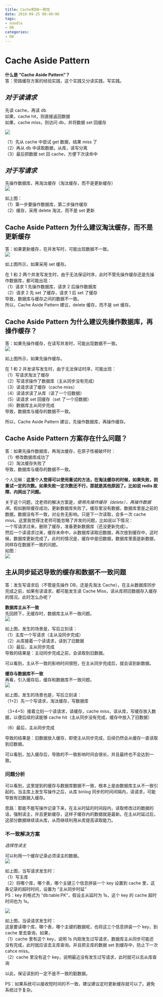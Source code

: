 ```yaml
---
title: Cache和DB一致性
date: 2018-09-25 00:49:06
tags:
- noodle
- DB
categories:
- DB
---
```




# Cache Aside Pattern

**什么是 “Cache Aside Pattern”？**  
答：旁路缓存方案的经验实践，这个实践又分读实践，写实践。

## _对于读请求_  
先读 cache，再读 db  
如果，cache hit，则直接返回数据  
如果，cache miss，则访问 db，并将数据 set 回缓存

![](/img/cache_db_consistency/cache_db_consistency_9.png)

（1）先从 cache 中尝试 get 数据，结果 miss 了  
（2）再从 db 中读取数据，从库，读写分离  
（3）最后把数据 set 回 cache，方便下次读命中

## _对于写请求_  

先操作数据库，再淘汰缓存（淘汰缓存，而不是更新缓存）  
![](/img/cache_db_consistency/cache_db_consistency_1.png)

如上图：  
（1）第一步要操作数据库，第二步操作缓存  
（2）缓存，采用 delete 淘汰，而不是 set 更新

## Cache Aside Pattern 为什么建议淘汰缓存，而不是更新缓存

答：如果更新缓存，在并发写时，可能出现数据不一致。  
![](/img/cache_db_consistency/cache_db_consistency_2.png)

如上图所示，如果采用 set 缓存。

在 1 和 2 两个并发写发生时，由于无法保证时序，此时不管先操作缓存还是先操作数据库，都可能出现：  
（1）请求 1 先操作数据库，请求 2 后操作数据库  
（2）请求 2 先 set 了缓存，请求 1 后 set 了缓存  
导致，数据库与缓存之间的数据不一致。  
所以，Cache Aside Pattern 建议，delete 缓存，而不是 set 缓存。

## Cache Aside Pattern 为什么建议先操作数据库，再操作缓存？
答：如果先操作缓存，在读写并发时，可能出现数据不一致。  
![](/img/cache_db_consistency/cache_db_consistency_3.png)

如上图所示，如果先操作缓存。

在 1 和 2 并发读写发生时，由于无法保证时序，可能出现：  
（1）写请求淘汰了缓存  
（2）写请求操作了数据库（主从同步没有完成）  
（3）读请求读了缓存（cache miss）  
（4）读请求读了从库（读了一个旧数据）  
（5）读请求 set 回缓存（set 了一个旧数据）  
（6）数据库主从同步完成  
导致，数据库与缓存的数据不一致。

所以，Cache Aside Pattern 建议，先操作数据库，再操作缓存。

## Cache Aside Pattern 方案存在什么问题？ 

答：如果先操作数据库，再淘汰缓存，在原子性被破坏时：  
（1）修改数据库成功了  
（2）淘汰缓存失败了  
导致，数据库与缓存的数据不一致。

个人见解：**这里个人觉得可以使用重试的方法，在淘汰缓存的时候，如果失败，则重试一定的次数。如果失败一定次数还不行，那就是其他原因了。比如说 redis 故障、内网出了问题。**

关于这个问题，沈老师的解决方案是，_使用先操作缓存（delete），再操作数据库_。假如删除缓存成功，更新数据库失败了。缓存里没有数据，数据库里是之前的数据，数据没有不一致，对业务无影响。只是下一次读取，会多一次 cache miss。这里我觉得沈老师可能忽略了并发的问题，比如说以下情况：  
一个写请求过来，删除了缓存，准备更新数据库（还没更新完成）。  
然后一个读请求过来，缓存未命中，从数据库读取旧数据，再次放到缓存中，这时候，数据库更新完成了。此时的情况是，缓存中是旧数据，数据库里面是新数据，同样存在数据不一致的问题。  
如图：  
![](/img/cache_db_consistency/cache_db_consistency_4.png)


## 主从同步延迟导致的缓存和数据不一致问题

答：发生写请求后（不管是先操作 DB，还是先淘汰 Cache），在主从数据库同步完成之前，如果有读请求，都可能发生读 Cache Miss，读从库把旧数据存入缓存的情况。此时怎么办呢？

**数据库主从不一致**  
先回顾下，无缓存时，数据库主从不一致问题。  
![](/img/cache_db_consistency/cache_db_consistency_5.png)

如上图，发生的场景是，写后立刻读：  
（1）主库一个写请求（主从没同步完成）  
（2）从库接着一个读请求，读到了旧数据  
（3）最后，主从同步完成  
导致的结果是：主动同步完成之前，会读取到旧数据。

可以看到，主从不一致的影响时间很短，在主从同步完成后，就会读到新数据。

**缓存与数据库不一致**  
再看，引入缓存后，缓存和数据库不一致问题。  
![](/img/cache_db_consistency/cache_db_consistency_6.png)

如上图，发生的场景也是，写后立刻读：  
（1+2）先一个写请求，淘汰缓存，写数据库

（3+4+5）接着立刻一个读请求，读缓存，cache miss，读从库，写缓存放入数据，以便后续的读能够 cache hit（主从同步没有完成，缓存中放入了旧数据）

（6）最后，主从同步完成

导致的结果是：旧数据放入缓存，即使主从同步完成，后续仍然会从缓存一直读取到旧数据。

可以看到，加入缓存后，导致的不一致影响时间会很长，并且最终也不会达到一致。


### 问题分析
可以看到，这里提到的缓存与数据库数据不一致，根本上是由数据库主从不一致引起的。当主库上发生写操作之后，从库 binlog 同步的时间间隔内，读请求，可能导致有旧数据入缓存。

思路：那能不能写操作记录下来，在主从时延的时间段内，读取修改过的数据的话，强制读主，并且更新缓存，这样子缓存内的数据就是最新。在主从时延过后，这部分数据继续读从库，从而继续利用从库提高读取能力。


### 不一致解决方案

_选择性读主_  

可以利用一个缓存记录必须读主的数据。  
![](/img/cache_db_consistency/cache_db_consistency_7.png)

如上图，当写请求发生时：  
（1）写主库  
（2）将哪个库，哪个表，哪个主键三个信息拼装一个 key 设置到 cache 里，这条记录的超时时间，设置为 “主从同步时延”  
PS：key 的格式为 “db:table:PK”，假设主从延时为 1s，这个 key 的 cache 超时时间也为 1s。

![](/img/cache_db_consistency/cache_db_consistency_8.png)

如上图，当读请求发生时：  
这是要读哪个库，哪个表，哪个主键的数据呢，也将这三个信息拼装一个 key，到 cache 里去查询，如果，  
（1）cache 里有这个 key，说明 1s 内刚发生过写请求，数据库主从同步可能还没有完成，此时就应该去主库查询。并且把主库的数据 set 到缓存中，防止下一次 cahce miss。  
（2）cache 里没有这个 key，说明最近没有发生过写请求，此时就可以去从库查询

以此，保证读到的一定不是不一致的脏数据。

PS：如果系统可以接收短时间的不一致，建议建议定时更新缓存就可以了。避免系统过于复杂。